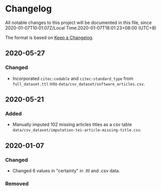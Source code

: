 # Changelog
All notable changes to this project will be documented in this file, since 2020-01-07T10:01:07Z/Local Time:2020-01-07T18:01:23+08:00 (UTC+8)

The format is based on [Keep a Changelog](https://keepachangelog.com/en/1.0.0/).

## 2020-05-27

### Changed
- Incorporated `citec:codable` and `citec:standard_type` from `full_dataset.ttl` into `data/csv_dataset/software_articles.csv`.

## 2020-05-21

### Added
- Manually imputed 102 missing articles titles as a csv table `data/csv_dataset/imputation-tei-article-missing-title.csv`.

## 2020-01-07

### Changed
- Changed 6 values in "certainty" in .ttl and .csv data.

### Removed


[Unreleased]: https://github.com/olivierlacan/keep-a-changelog/compare/v1.0.0...HEAD
[1.0.0]: https://github.com/olivierlacan/keep-a-changelog/compare/v0.3.0...v1.0.0
[0.3.0]: https://github.com/olivierlacan/keep-a-changelog/compare/v0.2.0...v0.3.0
[0.2.0]: https://github.com/olivierlacan/keep-a-changelog/compare/v0.1.0...v0.2.0
[0.1.0]: https://github.com/olivierlacan/keep-a-changelog/compare/v0.0.8...v0.1.0
[0.0.8]: https://github.com/olivierlacan/keep-a-changelog/compare/v0.0.7...v0.0.8
[0.0.7]: https://github.com/olivierlacan/keep-a-changelog/compare/v0.0.6...v0.0.7
[0.0.6]: https://github.com/olivierlacan/keep-a-changelog/compare/v0.0.5...v0.0.6
[0.0.5]: https://github.com/olivierlacan/keep-a-changelog/compare/v0.0.4...v0.0.5
[0.0.4]: https://github.com/olivierlacan/keep-a-changelog/compare/v0.0.3...v0.0.4
[0.0.3]: https://github.com/olivierlacan/keep-a-changelog/compare/v0.0.2...v0.0.3
[0.0.2]: https://github.com/olivierlacan/keep-a-changelog/compare/v0.0.1...v0.0.2
[0.0.1]: https://github.com/olivierlacan/keep-a-changelog/releases/tag/v0.0.1
